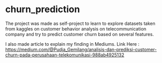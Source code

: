 # churn_prediction

The project was made as self-project to learn to explore datasets taken from kaggles on customer behavior analysis on telecommunication company and try to predict customer churn based on several features.

I also made article to explain my finding in Mediums. Link Here : https://medium.com/@Pudja_Gemilang/analisis-dan-prediksi-customer-churn-pada-perusahaan-telekomunikasi-988ab4925132

